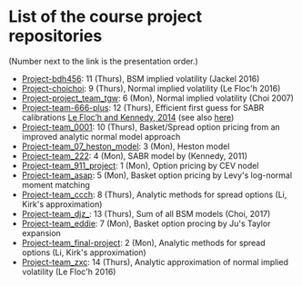 # List of the course project repositories

(Number next to the link is the presentation order.)

* [Project-bdh456](https://www.github.com/PHBS-2017-ASP-Classroom/Project-bdh456): 11 (Thurs), BSM implied volatility (Jackel 2016)
* [Project-choichoi](https://www.github.com/PHBS-2017-ASP-Classroom/Project-choichoi): 9 (Thurs), Normal implied volatility (Le Floc'h 2016)
* [Project-project_team_tgw](https://www.github.com/PHBS-2017-ASP-Classroom/Project-project_team_tgw): 6 (Mon), Normal implied volatility (Choi 2007)
* [Project-team-666-plus](https://www.github.com/PHBS-2017-ASP-Classroom/Project-team-666-plus): 12 (Thurs), Efficient first guess for SABR calibrations [Le Floc’h and Kennedy, 2014](https://ssrn.com/abstract_id=2467231) (see also [here](https://www.clarusft.com/sabr-calibration-a-simple-explicit-initial-guess/))
* [Project-team_0001](https://www.github.com/PHBS-2017-ASP-Classroom/Project-team_0001): 10 (Thurs), Basket/Spread option pricing from an improved analytic normal model approach
* [Project-team_07_heston_model](https://www.github.com/PHBS-2017-ASP-Classroom/Project-team_07_heston_model): 3 (Mon), Heston model
* [Project-team_222](https://www.github.com/PHBS-2017-ASP-Classroom/Project-team_222): 4 (Mon), SABR model by (Kennedy, 2011)
* [Project-team_911_project](https://www.github.com/PHBS-2017-ASP-Classroom/Project-team_911_project): 1 (Mon), Option pricing by CEV nodel 
* [Project-team_asap](https://www.github.com/PHBS-2017-ASP-Classroom/Project-team_asap): 5 (Mon), Basket option pricing by Levy's log-normal moment matching
* [Project-team_ccch](https://www.github.com/PHBS-2017-ASP-Classroom/Project-team_ccch): 8 (Thurs), Analytic methods for spread options (Li, Kirk's approximation)
* [Project-team_djz_](https://www.github.com/PHBS-2017-ASP-Classroom/Project-team_djz_): 13 (Thurs), Sum of all BSM models (Choi, 2017)
* [Project-team_eddie](https://www.github.com/PHBS-2017-ASP-Classroom/Project-team_eddie): 7 (Mon), Basket option procing by Ju's Taylor expansion
* [Project-team_final-project](https://www.github.com/PHBS-2017-ASP-Classroom/Project-team_final-project): 2 (Mon), Analytic methods for spread options (Li, Kirk's approximation)
* [Project-team_zxc](https://www.github.com/PHBS-2017-ASP-Classroom/Project-team_zxc): 14 (Thurs), Analytic approximation of normal implied volatility (Le Floc'h 2016)
